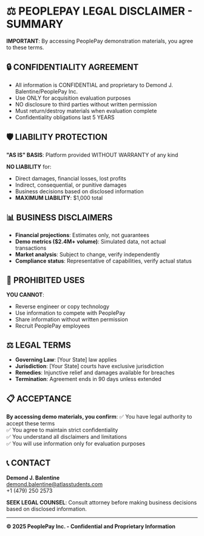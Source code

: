 # ⚖️ PEOPLEPAY LEGAL DISCLAIMER - SUMMARY

**IMPORTANT**: By accessing PeoplePay demonstration materials, you agree to these terms.

## 🔒 CONFIDENTIALITY AGREEMENT
- All information is CONFIDENTIAL and proprietary to Demond J. Balentine/PeoplePay Inc.
- Use ONLY for acquisition evaluation purposes
- NO disclosure to third parties without written permission
- Must return/destroy materials when evaluation complete
- Confidentiality obligations last 5 YEARS

## 🛡️ LIABILITY PROTECTION
**"AS IS" BASIS**: Platform provided WITHOUT WARRANTY of any kind

**NO LIABILITY** for:
- Direct damages, financial losses, lost profits
- Indirect, consequential, or punitive damages
- Business decisions based on disclosed information
- **MAXIMUM LIABILITY**: $1,000 total

## 📊 BUSINESS DISCLAIMERS
- **Financial projections**: Estimates only, not guarantees
- **Demo metrics ($2.4M+ volume)**: Simulated data, not actual transactions
- **Market analysis**: Subject to change, verify independently
- **Compliance status**: Representative of capabilities, verify actual status

## 🚫 PROHIBITED USES
**YOU CANNOT**:
- Reverse engineer or copy technology
- Use information to compete with PeoplePay
- Share information without written permission
- Recruit PeoplePay employees

## ⚖️ LEGAL TERMS
- **Governing Law**: [Your State] law applies
- **Jurisdiction**: [Your State] courts have exclusive jurisdiction
- **Remedies**: Injunctive relief and damages available for breaches
- **Termination**: Agreement ends in 90 days unless extended

## 📋 ACCEPTANCE
**By accessing demo materials, you confirm**:
✅ You have legal authority to accept these terms  
✅ You agree to maintain strict confidentiality  
✅ You understand all disclaimers and limitations  
✅ You will use information only for evaluation purposes  

## 📞 CONTACT
**Demond J. Balentine**  
demond.balentine@atlasstudents.com  
+1 (479) 250 2573

**SEEK LEGAL COUNSEL**: Consult attorney before making business decisions based on disclosed information.

---
**© 2025 PeoplePay Inc. - Confidential and Proprietary Information**

